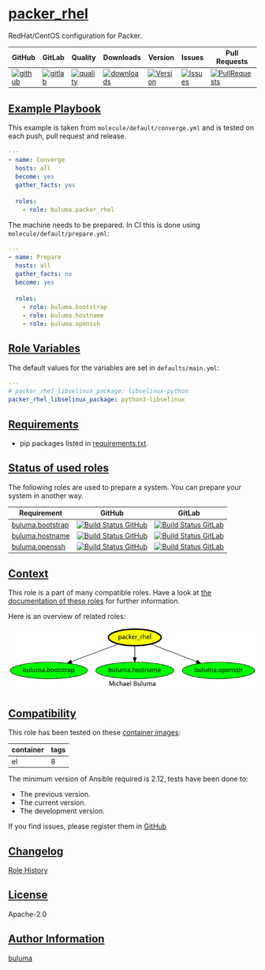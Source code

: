 # [packer_rhel](#packer_rhel)

RedHat/CentOS configuration for Packer.

|GitHub|GitLab|Quality|Downloads|Version|Issues|Pull Requests|
|------|------|-------|---------|-------|------|-------------|
|[![github](https://github.com/buluma/ansible-role-packer_rhel/workflows/Ansible%20Molecule/badge.svg)](https://github.com/buluma/ansible-role-packer_rhel/actions)|[![gitlab](https://gitlab.com/buluma/ansible-role-packer_rhel/badges/master/pipeline.svg)](https://gitlab.com/buluma/ansible-role-packer_rhel)|[![quality](https://img.shields.io/ansible/quality/59075)](https://galaxy.ansible.com/buluma/packer_rhel)|[![downloads](https://img.shields.io/ansible/role/d/59075)](https://galaxy.ansible.com/buluma/packer_rhel)|[![Version](https://img.shields.io/github/release/buluma/ansible-role-packer_rhel.svg)](https://github.com/buluma/ansible-role-packer_rhel/releases/)|[![Issues](https://img.shields.io/github/issues/buluma/ansible-role-packer_rhel.svg)](https://github.com/buluma/ansible-role-packer_rhel/issues/)|[![PullRequests](https://img.shields.io/github/issues-pr-closed-raw/buluma/ansible-role-packer_rhel.svg)](https://github.com/buluma/ansible-role-packer_rhel/pulls/)|

## [Example Playbook](#example-playbook)

This example is taken from `molecule/default/converge.yml` and is tested on each push, pull request and release.
```yaml
---
- name: Converge
  hosts: all
  become: yes
  gather_facts: yes

  roles:
    - role: buluma.packer_rhel
```

The machine needs to be prepared. In CI this is done using `molecule/default/prepare.yml`:
```yaml
---
- name: Prepare
  hosts: all
  gather_facts: no
  become: yes

  roles:
    - role: buluma.bootstrap
    - role: buluma.hostname
    - role: buluma.openssh
```


## [Role Variables](#role-variables)

The default values for the variables are set in `defaults/main.yml`:
```yaml
---
# packer_rhel_libselinux_package: libselinux-python
packer_rhel_libselinux_package: python3-libselinux
```

## [Requirements](#requirements)

- pip packages listed in [requirements.txt](https://github.com/buluma/ansible-role-packer_rhel/blob/main/requirements.txt).

## [Status of used roles](#status-of-requirements)

The following roles are used to prepare a system. You can prepare your system in another way.

| Requirement | GitHub | GitLab |
|-------------|--------|--------|
|[buluma.bootstrap](https://galaxy.ansible.com/buluma/bootstrap)|[![Build Status GitHub](https://github.com/buluma/ansible-role-bootstrap/workflows/Ansible%20Molecule/badge.svg)](https://github.com/buluma/ansible-role-bootstrap/actions)|[![Build Status GitLab ](https://gitlab.com/buluma/ansible-role-bootstrap/badges/master/pipeline.svg)](https://gitlab.com/buluma/ansible-role-bootstrap)|
|[buluma.hostname](https://galaxy.ansible.com/buluma/hostname)|[![Build Status GitHub](https://github.com/buluma/ansible-role-hostname/workflows/Ansible%20Molecule/badge.svg)](https://github.com/buluma/ansible-role-hostname/actions)|[![Build Status GitLab ](https://gitlab.com/buluma/ansible-role-hostname/badges/master/pipeline.svg)](https://gitlab.com/buluma/ansible-role-hostname)|
|[buluma.openssh](https://galaxy.ansible.com/buluma/openssh)|[![Build Status GitHub](https://github.com/buluma/ansible-role-openssh/workflows/Ansible%20Molecule/badge.svg)](https://github.com/buluma/ansible-role-openssh/actions)|[![Build Status GitLab ](https://gitlab.com/buluma/ansible-role-openssh/badges/master/pipeline.svg)](https://gitlab.com/buluma/ansible-role-openssh)|

## [Context](#context)

This role is a part of many compatible roles. Have a look at [the documentation of these roles](https://buluma.github.io/) for further information.

Here is an overview of related roles:

![dependencies](https://raw.githubusercontent.com/buluma/ansible-role-packer_rhel/png/requirements.png "Dependencies")

## [Compatibility](#compatibility)

This role has been tested on these [container images](https://hub.docker.com/u/buluma):

|container|tags|
|---------|----|
|el|8|

The minimum version of Ansible required is 2.12, tests have been done to:

- The previous version.
- The current version.
- The development version.



If you find issues, please register them in [GitHub](https://github.com/buluma/ansible-role-packer_rhel/issues)

## [Changelog](#changelog)

[Role History](https://github.com/buluma/ansible-role-packer_rhel/blob/master/CHANGELOG.md)

## [License](#license)

Apache-2.0

## [Author Information](#author-information)

[buluma](https://buluma.github.io/)
